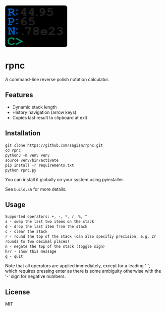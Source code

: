 ![rpnc logo](assets/rpnc_logo.png)

# rpnc

A command-line reverse polish notation calculator.

## Features

- Dynamic stack length
- History navigation (arrow keys)
- Copies last result to clipboard at exit

## Installation

    git clone https://github.com/sagism/rpnc.git
    cd rpnc
    python3 -m venv venv
    source venv/bin/activate
    pip install -r requirements.txt
    python rpnc.py

You can install it globally on your system using pyinstaller.

See `build.sh` for more details.

## Usage

    Supported operators: +, -, *, /, %, ^
    s - swap the last two items on the stack
    d - drop the last item from the stack
    c - clear the stack
    r - round the top of the stack (can also specifiy precision, e.g. 2r rounds to two decimal places)
    n - negate the top of the stack (toggle sign)
    h/? - show this message
    q - quit

Note that all operators are applied immediately, except for a leading '-', which requires pressing enter as there is some ambiguity otherwise with the '-' sign for negative numbers.

## License

MIT
